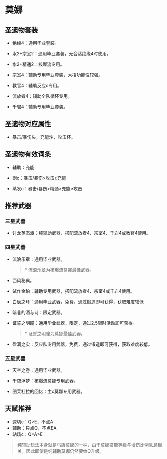 # 莫娜

## 圣遗物套装  

- 绝缘4：通用毕业套装。  

- 水2+宗室2：通用毕业套装，无合适绝缘4时使用。  

- 水2+精通2：核爆流专用。  

- 宗室4：辅助专用毕业套装，大招功能性较强。  

- 教官4：辅助反应c专用。  

- 流放者4：辅助全队循环专用。  

- 千岩4：辅助专用毕业套装。  

## 圣遗物对应属性  

- 暴击/暴伤头，充能沙，攻击杯。  

## 圣遗物有效词条  

- 辅助：充能  

- 副c：暴击/暴伤>攻击≥充能  

- 蒸发c：暴击/暴伤>精通>充能≥攻击  

## 推荐武器  

### 三星武器  

- 讨龙英杰潭：纯辅助武器，搭配流放者4、宗室4、千岩4或教官4使用。  

### 四星武器  

- 流浪乐章：通用毕业武器。  

  > \* 流浪乐章为核爆流莫娜最佳武器。  

- 西风秘典。  

- 试作金珀：辅助专用武器，搭配流放者4、宗室4或千岩4使用。  

- 白辰之环：通用毕业武器，免费，通过锻造即可获得，获取难度较低  

- 暗巷的酒与诗：限定武器。  

- 证誓之明瞳：通用毕业武器，限定，通过2.5限时活动即可获得。  

  > \* 证誓之明瞳为莫娜最佳武器。  

- 盈满之实：反应队专用武器，免费，通过锻造即可获得，获取难度较低。  

### 五星武器  

- 天空之卷：通用毕业武器。  

- 千夜浮梦：核爆流莫娜专用武器。  

- 图莱杜拉的回忆：主c莫娜专用武器。

## 天赋推荐  

- 速切c：Q>E，不点A  
- 辅助：只点Q，不点EA  
- 站场c：Q=A>E  

> 纯辅助玩法本身就是丐版莫娜的一种，由于莫娜技能等级与增伤比例息息相关，因此即使是纯辅助莫娜仍然要给Q升级。  
